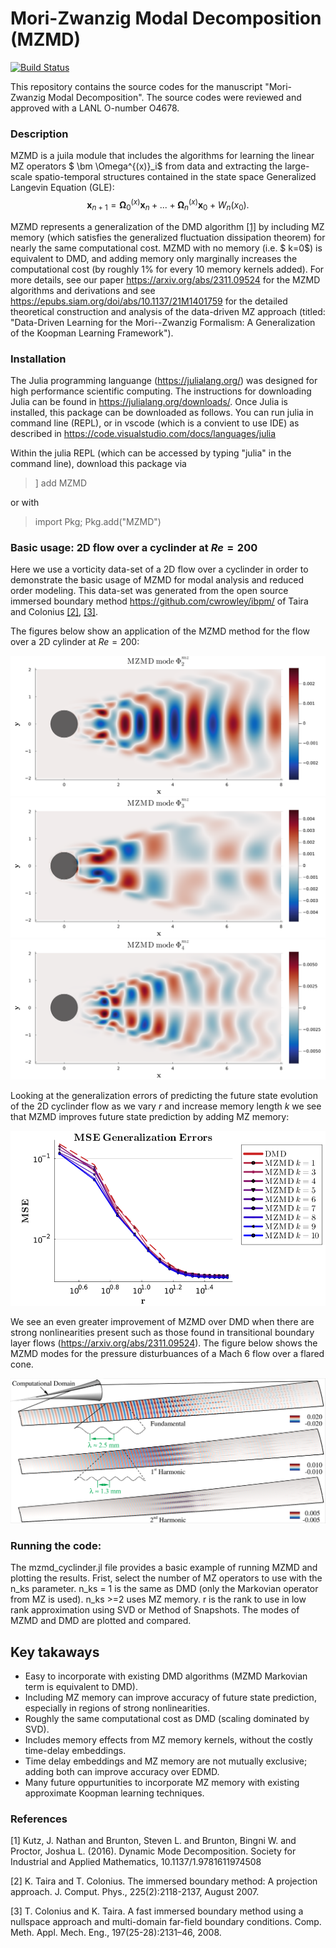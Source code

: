 # Mori-Zwanzig Modal Decomposition (MZMD)

[![Build Status](https://github.com/mwoodward-LANL/MZMD.jl/actions/workflows/CI.yml/badge.svg?branch=main)](https://github.com/mwoodward-LANL/MZMD.jl/actions/workflows/CI.yml?query=branch%3Amain)

This repository contains the source codes for the manuscript "Mori-Zwanzig Modal Decomposition". The source codes were reviewed and approved with a LANL O-number O4678.

### Description
MZMD is a juila module that includes the algorithms for learning the linear MZ operators $ \bm \Omega^{(x)}_i$ from data and extracting the large-scale spatio-temporal structures contained in the state space Generalized Langevin Equation (GLE):  
$$
    \bm x_{n+1} = \bm \Omega^{(x)}_0 \bm x_n + ... + \bm \Omega^{(x)}_n \bm x_{0} + W_n(x_0).
$$

MZMD represents a generalization of the DMD algorithm [[1]](#1) by including MZ memory (which satisfies the generalized fluctuation dissipation theorem) for nearly the same computational cost.  MZMD with no memory (i.e. $ k=0$) is equivalent to DMD, and adding memory only marginally increases the computational cost (by roughly 1\% for every 10 memory kernels added). For more details, see our paper https://arxiv.org/abs/2311.09524 for the MZMD algorithms and derivations and see https://epubs.siam.org/doi/abs/10.1137/21M1401759 for the detailed theoretical construction and analysis of the data-driven MZ approach (titled: "Data-Driven Learning for the Mori--Zwanzig Formalism: A Generalization of the Koopman Learning Framework").

### Installation
The Julia programming languange (https://julialang.org/) was designed for high performance scientific computing. The instructions for downloading Julia can be found in https://julialang.org/downloads/. Once Julia is installed, this package can be downloaded as follows. You can run julia in command line (REPL), or in vscode (which is a convient to use IDE) as described in https://code.visualstudio.com/docs/languages/julia


Within the julia REPL (which can be accessed by typing "julia" in the command line), download this package via
>] add MZMD

or with
> import Pkg; Pkg.add("MZMD")


### Basic usage: 2D flow over a cyclinder  at $Re = 200$
Here we use a vorticity data-set of a 2D flow over a cyclinder in order to demonstrate the basic usage of MZMD for modal analysis and reduced order modeling. This data-set was generated from the open source immersed boundary method https://github.com/cwrowley/ibpm/ of Taira and Colonius [[2]](#2), [[3]](#3).

The figures below show an application of the MZMD method for the flow over a 2D cylinder at $Re=200$:

![Getting Started](./figures/mzmd_mode_i3.png)
![Getting Started](./figures/mzmd_mode_i5.png)
![Getting Started](./figures/mzmd_mode_i7.png)

Looking at the generalization errors of predicting the future state evolution of the 2D cyclinder flow as we vary $r$ and increase memory length $k$ we see that MZMD improves future state prediction by adding MZ memory:

![Getting Started](./figures/gen_error_over_r_and_k_re200.png)

We see an even greater improvement of MZMD over DMD when there are strong nonlinearities present such as those found in transitional boundary layer flows (https://arxiv.org/abs/2311.09524). The figure below shows the MZMD modes for the pressure disturbuances of a Mach 6 flow over a flared cone.

![Getting Started](./figures/mzmd_v00.png)

### Running the code:
The mzmd_cyclinder.jl file provides a basic example of running MZMD and plotting the results. Frist, select the number of MZ operators to use with the n_ks parameter. n_ks = 1 is the same as DMD (only the Markovian operator from MZ is used). n_ks >=2 uses MZ memory. r is the rank to use in low rank approximation using SVD or Method of Snapshots. The modes of MZMD and DMD are plotted and compared. 

## Key takaways

- Easy to incorporate with existing DMD algorithms (MZMD Markovian term is equivalent to DMD).
- Including MZ memory can improve accuracy of future state prediction, especially in regions of strong nonlinearities.
- Roughly the same computational cost as DMD (scaling dominated by SVD).
- Includes memory effects from MZ memory kernels, without the costly time-delay embeddings.
- Time delay embeddings and MZ memory are not mutually exclusive; adding both can improve accuracy over EDMD. 
- Many future oppurtunities to incorporate MZ memory with existing approximate Koopman learning techniques.


### References
<a id="1">[1]</a>
Kutz, J. Nathan and Brunton, Steven L. and Brunton, Bingni W. and Proctor, Joshua L. (2016).
Dynamic Mode Decomposition. Society for Industrial and Applied Mathematics, 10.1137/1.9781611974508

<a id="2">[2]</a>
K. Taira and T. Colonius. The immersed boundary method: A projection approach. J. Comput. Phys., 225(2):2118-2137, August 2007.

<a id="3">[3]</a>
T. Colonius and K. Taira. A fast immersed boundary method using a nullspace approach and multi-domain far-field boundary conditions. Comp. Meth. Appl. Mech. Eng., 197(25-28):2131–46, 2008.